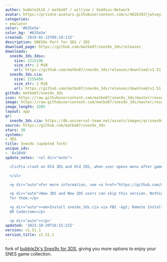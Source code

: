 ```yaml
---
author: bubble2k16 / matbo87 / willjow / Xeddius-Network
avatar: https://private-avatars.githubusercontent.com/u/4026393?jwt=eyJhbGciOiJIUzI1NiIsInR5cCI6IkpXVCJ9.eyJpc3MiOiJnaXRodWIuY29tIiwiYXVkIjoicmF3LmdpdGh1YnVzZXJjb250ZW50LmNvbSIsImtleSI6ImtleTEiLCJleHAiOjE3MzQ2MzMzMDAsIm5iZiI6MTczNDYzMjEwMCwicGF0aCI6Ii91LzQwMjYzOTMifQ.pAKMC1SqNZ-VlAGVplB-PN60QdELkQdY0ngmrfb_m5I&v=4
categories:
- emulator
color: '#635e5e'
color_bg: '#635e5e'
created: '2019-01-15T09:19:13Z'
description: SNES9x Port for 3DS / 2DS
download_page: https://github.com/matbo87/snes9x_3ds/releases
downloads:
  snes9x_3ds.3dsx:
    size: 2215196
    size_str: 2 MiB
    url: https://github.com/matbo87/snes9x_3ds/releases/download/v1.51.1/snes9x_3ds.3dsx
  snes9x_3ds.cia:
    size: 2155456
    size_str: 2 MiB
    url: https://github.com/matbo87/snes9x_3ds/releases/download/v1.51.1/snes9x_3ds.cia
github: matbo87/snes9x_3ds
icon: https://raw.githubusercontent.com/matbo87/snes9x_3ds/master/resources/icon.png
image: https://raw.githubusercontent.com/matbo87/snes9x_3ds/master/resources/icon.png
image_length: 3285
layout: app
qr:
  snes9x_3ds.cia: https://db.universal-team.net/assets/images/qr/snes9x_3ds-cia.png
source: https://github.com/matbo87/snes9x_3ds
stars: 30
systems:
- 3DS
title: Snes9x (updated fork)
unique_ids:
- '0x3849'
update_notes: '<ul dir="auto">

  <li>Fix crash on Old 3DS and Old 2DS, when user opens menu after game has loaded</li>

  </ul>

  <p dir="auto">For more information, see <a href="https://github.com/matbo87/snes9x_3ds/blob/master/CHANGELOG.md">Changelog</a></p>

  <p dir="auto">New 3DS and New 2DS users can skip this version. Nothing has changed
  for them.</p>

  <p dir="auto"><em>Install snes9x_3ds.cia via FBI -&gt; Remote Install -&gt; Scan
  QR Code</em></p>

  <p dir="auto"></p>'
updated: '2023-10-20T16:15:23Z'
version: v1.51.1
version_title: v1.51.1
---
```

fork of [bubble2k's Snes9x for 3DS](https://github.com/bubble2k16/snes9x_3ds), giving you more options to enjoy your SNES game collection.